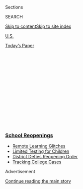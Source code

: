 <div id="app">

<div>

<div>

<div>

<div class="NYTAppHideMasthead css-1q2w90k e1suatyy0">

<div class="section css-ui9rw0 e1suatyy2">

<div class="css-eph4ug er09x8g0">

<div class="css-6n7j50">

</div>

<span class="css-1dv1kvn">Sections</span>

<div class="css-10488qs">

<span class="css-1dv1kvn">SEARCH</span>

</div>

[Skip to content](#site-content)[Skip to site
index](#site-index)

</div>

<div id="masthead-section-label" class="css-1wr3we4 eaxe0e00">

[U.S.](https://www.nytimes3xbfgragh.onion/section/us)

</div>

<div class="css-10698na e1huz5gh0">

</div>

</div>

<div id="masthead-bar-one" class="section hasLinks css-15hmgas e1csuq9d3">

<div class="css-uqyvli e1csuq9d0">

</div>

<div class="css-1uqjmks e1csuq9d1">

</div>

<div class="css-9e9ivx">

[](https://myaccount.nytimes3xbfgragh.onion/auth/login?response_type=cookie&client_id=vi)

</div>

<div class="css-1bvtpon e1csuq9d2">

[Today’s
Paper](https://www.nytimes3xbfgragh.onion/section/todayspaper)

</div>

</div>

</div>

</div>

<div data-aria-hidden="false">

<div id="site-content" data-role="main">

<div>

<div class="css-1aor85t" style="opacity:0.000000001;z-index:-1;visibility:hidden">

<div class="css-1hqnpie">

<div class="css-epjblv">

<span class="css-17xtcya">[U.S.](/section/us)</span><span class="css-x15j1o">|</span><span class="css-fwqvlz">Coronavirus
Is Shutting Schools. Is America Ready for Virtual
Learning?</span>

</div>

<div class="css-k008qs">

<div class="css-1iwv8en">

<span class="css-18z7m18"></span>

<div>

</div>

</div>

<span class="css-1n6z4y">https://nyti.ms/2U4gfxX</span>

<div class="css-1705lsu">

<div class="css-4xjgmj">

<div class="css-4skfbu" data-role="toolbar" data-aria-label="Social Media Share buttons, Save button, and Comments Panel with current comment count" data-testid="share-tools">

  - 
  - 
  - 
  - 
    
    <div class="css-6n7j50">
    
    </div>

  - 

</div>

</div>

</div>

</div>

</div>

</div>

<div class="css-13pd83m">

<div class="css-l9svim">

### [<span class="css-pa1jbp"><span class="css-1rxm0ex">School</span><span class="css-1rxm0ex"> Reopenings</span></span>](https://www.nytimes3xbfgragh.onion/spotlight/schools-reopening?name=styln-coronavirus-schools-reopening&region=TOP_BANNER&block=storyline_menu_recirc&action=click&pgtype=Article&impression_id=b7994850-f4b7-11ea-b2ea-e95a284183ee&variant=undefined)

  - <span class="css-1qkutce">[Remote Learning
    Glitches](https://www.nytimes3xbfgragh.onion/2020/09/08/us/school-districts-cyberattacks-glitches.html?name=styln-coronavirus-schools-reopening&region=TOP_BANNER&block=storyline_menu_recirc&action=click&pgtype=Article&impression_id=b7994851-f4b7-11ea-b2ea-e95a284183ee&variant=undefined)</span>
  - <span class="css-1qkutce">[Limited Testing for
    Children](https://www.nytimes3xbfgragh.onion/2020/09/08/upshot/children-testing-shortfalls-virus.html?name=styln-coronavirus-schools-reopening&region=TOP_BANNER&block=storyline_menu_recirc&action=click&pgtype=Article&impression_id=b7994852-f4b7-11ea-b2ea-e95a284183ee&variant=undefined)</span>
  - <span class="css-1qkutce">[District Defies Reopening
    Order](https://www.nytimes3xbfgragh.onion/2020/09/10/us/des-moines-school-opening-coronavirus.html?name=styln-coronavirus-schools-reopening&region=TOP_BANNER&block=storyline_menu_recirc&action=click&pgtype=Article&impression_id=b7996f60-f4b7-11ea-b2ea-e95a284183ee&variant=undefined)</span>
  - <span class="css-1qkutce">[Tracking College
    Cases](https://www.nytimes3xbfgragh.onion/interactive/2020/us/covid-college-cases-tracker.html?name=styln-coronavirus-schools-reopening&region=TOP_BANNER&block=storyline_menu_recirc&action=click&pgtype=Article&impression_id=b7996f61-f4b7-11ea-b2ea-e95a284183ee&variant=undefined)</span>

</div>

</div>

<div id="top-wrapper" class="css-1sy8kpn">

<div id="top-slug" class="css-l9onyx">

Advertisement

</div>

[Continue reading the main
story](#after-top)

<div class="ad top-wrapper" style="text-align:center;height:100%;display:block;min-height:250px">

<div id="top" class="place-ad" data-position="top" data-size-key="top">

</div>

</div>

<div id="after-top">

</div>

</div>

<div>

<div id="sponsor-wrapper" class="css-1hyfx7x">

<div id="sponsor-slug" class="css-19vbshk">

Supported by

</div>

[Continue reading the main
story](#after-sponsor)

<div id="sponsor" class="ad sponsor-wrapper" style="text-align:center;height:100%;display:block">

</div>

<div id="after-sponsor">

</div>

</div>

<div class="css-186x18t">

</div>

<div class="css-1vkm6nb ehdk2mb0">

# Coronavirus Is Shutting Schools. Is America Ready for Virtual Learning?

</div>

Educators experienced with remote learning warn that closures can affect
children’s academic progress, safety and social lives.

<div class="css-79elbk" data-testid="photoviewer-wrapper">

<div class="css-z3e15g" data-testid="photoviewer-wrapper-hidden">

</div>

<div class="css-1a48zt4 ehw59r15" data-testid="photoviewer-children">

![<span class="css-16f3y1r e13ogyst0" data-aria-hidden="true">Ben
Cogswell, a kindergarten teacher in Salinas, Calif., in a still of a
Flipgrid video he made for his
students.</span><span class="css-cnj6d5 e1z0qqy90" itemprop="copyrightHolder"><span class="css-1ly73wi e1tej78p0">Credit...</span><span><span>Screenshot</span></span></span>](https://static01.graylady3jvrrxbe.onion/images/2020/03/11/us/11virus-onlineschools5/11virus-onlineschools5-articleLarge.png?quality=75&auto=webp&disable=upscale)

</div>

</div>

<div class="css-18e8msd">

<div class="css-vp77d3 epjyd6m0">

<div class="css-hus3qt ey68jwv0" data-aria-hidden="true">

[![Dana
Goldstein](https://static01.graylady3jvrrxbe.onion/images/2018/06/12/multimedia/author-dana-goldstein/author-dana-goldstein-thumbLarge.png
"Dana Goldstein")](https://www.nytimes3xbfgragh.onion/by/dana-goldstein)

</div>

<div class="css-1baulvz">

By [<span class="css-1baulvz last-byline" itemprop="name">Dana
Goldstein</span>](https://www.nytimes3xbfgragh.onion/by/dana-goldstein)

</div>

</div>

  - 
    
    <div class="css-ld3wwf e16638kd2">
    
    Published March 13, 2020Updated March 17,
    2020
    
    </div>

  - 
    
    <div class="css-4xjgmj">
    
    <div class="css-pvvomx" data-role="toolbar" data-aria-label="Social Media Share buttons, Save button, and Comments Panel with current comment count" data-testid="share-tools">
    
      - 
      - 
      - 
      - 
        
        <div class="css-6n7j50">
        
        </div>
    
      - 
    
    </div>
    
    </div>

</div>

</div>

<div class="section meteredContent css-1r7ky0e" name="articleBody" itemprop="articleBody">

<div class="css-1fanzo5 StoryBodyCompanionColumn">

<div class="css-53u6y8">

More than 30,000 [K-12 schools in the United States are being
shuttered](https://www.edweek.org/ew/section/multimedia/map-coronavirus-and-school-closures.html)
because of worries about spreading the coronavirus, affecting at least
20 million students, most of whom will be asked to shift to online
learning. Though [health experts
disagree](https://www.nytimes3xbfgragh.onion/2020/03/10/opinion/coronavirus-school-closing.html)
to what extent school closures will help, entire states,
including<span class="css-8l6xbc evw5hdy0"> </span>Ohio, Illinois and
Maryland, and some of the nation’s largest cities, including Los Angeles
and Houston, announced closings in recent days.

Educators experienced with remote learning warn that closures are a
serious threat to children’s academic progress, safety and social lives.
They say that running a classroom digitally is much harder than bringing
an adult workplace online, and that it can disproportionately affect
low-income students and those with special needs.

Here are some of the warnings and tips that teachers well-versed in
remote learning have for schools planning to move online.

## Not every home has computers or high-speed internet.

The [vast
majority](https://www.census.gov/content/dam/Census/library/publications/2018/acs/ACS-39.pdf)
of households with children have broadband internet, but there are still
big disparities by income, race and the education level of parents.

</div>

</div>

<div class="css-1fanzo5 StoryBodyCompanionColumn">

<div class="css-53u6y8">

Low-income families are more likely to rely on smartphones for internet
access, and children in those households may not be able to use more
sophisticated learning software that requires a tablet or computer. It
is not unusual, educators say, for siblings to try to complete their
schoolwork on a single cellphone.

Nate Ridgway, a social studies teacher at Beech Grove High School near
Indianapolis, regularly creates video lessons for his students. His
school also provides Chromebooks that students can take home. But when
his district had two “e-learning” days this year because of snow, he
noticed that some disadvantaged students fell behind academically.

“We as educators have to be so, so careful about this expectation that
we go completely online,” he said. “Anywhere from 10 to 25 percent of my
students may not have internet access at home.”

</div>

</div>

<div class="css-79elbk" data-testid="photoviewer-wrapper">

<div class="css-z3e15g" data-testid="photoviewer-wrapper-hidden">

</div>

<div class="css-1a48zt4 ehw59r15" data-testid="photoviewer-children">

![<span class="css-16f3y1r e13ogyst0" data-aria-hidden="true">Nate
Ridgway, a social studies teacher in Beech Grove, Ind., introducing an
online lesson. “Anywhere from 10 to 25 percent of my students may not
have internet access at home,” he
said.</span><span class="css-cnj6d5 e1z0qqy90" itemprop="copyrightHolder"><span class="css-1ly73wi e1tej78p0">Credit...</span><span>Screenshot</span></span>](https://static01.graylady3jvrrxbe.onion/images/2020/03/11/us/00VIRUS-ONLINESCHOOLING/00VIRUS-ONLINESCHOOLING-articleLarge.png?quality=75&auto=webp&disable=upscale)

</div>

</div>

<div class="css-1fanzo5 StoryBodyCompanionColumn">

<div class="css-53u6y8">

## Younger children require lots of adult supervision.

Younger students need help to learn online — lots of help. Parents may
need to [assist their
child](https://www.nytimes3xbfgragh.onion/interactive/2020/03/10/us/covid-19-seattle-washington-home-schooling-remote.html)
with turning on a device, logging into an app, reading instructions,
clicking in the right place, typing answers and staying on task.

</div>

</div>

<div class="css-1fanzo5 StoryBodyCompanionColumn">

<div class="css-53u6y8">

Even the tech-savviest adult will find this difficult while working from
home at the same time — a more common scenario as the coronavirus
spreads. Parents who continue to work outside the home when schools are
closed will need to arrange child care, where technical help could be
scarce.

<div id="NYT_MAIN_CONTENT_1_REGION" class="css-9tf9ac">

<div>

</div>

</div>

In Salinas, Calif., Ben Cogswell prides himself on his tech-savvy
kindergarten classroom. He records videos of himself reading beloved
children’s books and reviewing words via flashcards. Many of his
students speak Spanish at home, and he hopes to strengthen their English
skills outside school hours.

But access to these resources can be a challenge, he said. Even though
the district provides all students with a Chromebook, not all parents —
even those with home WiFi — know how to connect that device to the
internet.

</div>

</div>

<div>

</div>

<div class="css-1fanzo5 StoryBodyCompanionColumn">

<div class="css-53u6y8">

One of the best things schools can do to prepare for closures, Mr.
Cogswell said, is to make sure parents can text message teachers and
connect to the apps and web resources their children will need.

Is the broader American education system ready?

“I would say no,” he
warned.

</div>

</div>

<div class="css-79elbk" data-testid="photoviewer-wrapper">

<div class="css-z3e15g" data-testid="photoviewer-wrapper-hidden">

</div>

<div class="css-1a48zt4 ehw59r15" data-testid="photoviewer-children">

<div class="css-1xdhyk6 erfvjey0">

<span class="css-1ly73wi e1tej78p0">Image</span>

<div class="css-zjzyr8">

<div data-testid="lazyimage-container" style="height:235.2222222222222px">

</div>

</div>

</div>

<span class="css-16f3y1r e13ogyst0" data-aria-hidden="true">Sarah
Giddings, a high school teacher in Ypsilanti, Mich., during
a collaborative meeting with a student about her progress in
geometry/art
class.</span><span class="css-cnj6d5 e1z0qqy90" itemprop="copyrightHolder"><span class="css-1ly73wi e1tej78p0">Credit...</span><span>Screenshot</span></span>

</div>

</div>

<div class="css-1fanzo5 StoryBodyCompanionColumn">

<div class="css-53u6y8">

## Even great teachers lack expertise in creating online lessons.

While there are lots of exceptional teachers, not all of them are ready
to move their instruction online.

</div>

</div>

<div class="css-1fanzo5 StoryBodyCompanionColumn">

<div class="css-53u6y8">

Online lessons need to have more clearly written-out themes and
directions for students, said Sarah Giddings, a teacher at WAVE, a high
school in Ypsilanti, Mich., that blends online and in-person learning.

“You can be a fantastic teacher, but writing curriculum is hard,” she
said.

Education technology firms have aggressively promoted their products as
school closures become more widespread. But educators who have pioneered
online learning say some of the best tools — like Google Hangouts or
Flipgrid, an interactive video platform — cost
nothing.

<div id="NYT_MAIN_CONTENT_3_REGION" class="css-9tf9ac">

<div>

<div id="styln-prism-freeform-1596575370630" class="section interactive-content interactive-size-medium css-1ftcdic">

<div class="css-17ih8de interactive-body">

<div id="prism-freeform-block-55341" class="css-19mumt8" data-role="complementary" data-storyline="School Reopenings" data-truncated="false" tabindex="0">

<div class="css-a8d9oz">

<div>

[](https://www.nytimes3xbfgragh.onion/spotlight/schools-reopening?action=click&pgtype=Article&state=default&region=MAIN_CONTENT_3&context=storylines_keepup)

### School Reopenings ›

#### Back to School

Updated Sept. 11, 2020

The latest on how schools are reopening amid the pandemic.

  -   - School officials in Des Moines are refusing to hold in-person
        classes, [despite an order from Iowa’s governor and a judge’s
        ruling](https://www.nytimes3xbfgragh.onion/2020/09/10/us/des-moines-school-opening-coronavirus.html?action=click&pgtype=Article&state=default&region=MAIN_CONTENT_3&context=storylines_keepup),
        risking school funding and their jobs because they think it’s
        unsafe.
      - The University of Illinois at Urbana-Champaign had one of the
        most comprehensive plans by a major college to keep the virus
        under control. But it [failed to account for students
        partying](https://www.nytimes3xbfgragh.onion/2020/09/10/health/university-illinois-covid.html?action=click&pgtype=Article&state=default&region=MAIN_CONTENT_3&context=storylines_keepup).
      - College students are [using apps to shame their
        schools](https://www.nytimes3xbfgragh.onion/2020/09/10/technology/coronavirus-quarantines-college.html?action=click&pgtype=Article&state=default&region=MAIN_CONTENT_3&context=storylines_keepup) into
        better coronavirus plans.
      - For some families, the pandemic [has meant a return to their
        native
        languages](https://www.nytimes3xbfgragh.onion/2020/09/10/parenting/family-second-language-coronavirus.html?action=click&pgtype=Article&state=default&region=MAIN_CONTENT_3&context=storylines_keepup).

<div id="styln-survey-component-55341" class="styln-survey-component">

</div>

</div>

</div>

</div>

</div>

</div>

</div>

</div>

“A teacher’s favorite price is free,” Mr. Ridgway said. He and other
educators warn against using learning tools that make it difficult to
log in, are inaccessible via mobile devices or require downloading
special software. Remote learning, they say, should simply require
signing into a
website.

</div>

</div>

<div class="css-79elbk" data-testid="photoviewer-wrapper">

<div class="css-z3e15g" data-testid="photoviewer-wrapper-hidden">

</div>

<div class="css-1a48zt4 ehw59r15" data-testid="photoviewer-children">

<div class="css-1xdhyk6 erfvjey0">

<span class="css-1ly73wi e1tej78p0">Image</span>

<div class="css-zjzyr8">

<div data-testid="lazyimage-container" style="height:221.68888888888887px">

</div>

</div>

</div>

<span class="css-16f3y1r e13ogyst0" data-aria-hidden="true">Christopher
Bakk, a social studies teacher in Racine, Wis., in an introduction video
he sent to online students this
year.</span><span class="css-cnj6d5 e1z0qqy90" itemprop="copyrightHolder"><span class="css-1ly73wi e1tej78p0">Credit...</span><span>Screenshot</span></span>

</div>

</div>

<div>

</div>

<div class="css-1fanzo5 StoryBodyCompanionColumn">

<div class="css-53u6y8">

## Students with special needs can be the hardest to teach virtually.

Christopher W. Bakk, a social studies teacher at Turning Point Academy
in Racine, Wis., has taught special education students both in-person
and remotely, via the Wisconsin eSchool Network.

Some of those students have behavioral issues and thrive online because
there are fewer social distractions, he said. But others find it
difficult to have less direct access to teachers and peers. “The
self-discipline is a struggle,” Mr. Bakk said.

</div>

</div>

<div class="css-1fanzo5 StoryBodyCompanionColumn">

<div class="css-53u6y8">

In addition, many students in this generation are nervous about speaking
over the phone, which Mr. Bakk said can be a crucial tool for teachers
to check on students who are learning at home. He approaches those
discussions with humor to help self-conscious teenagers relax.

“You have to ease their anxiety,” he said.

</div>

</div>

<div>

</div>

<div class="css-1fanzo5 StoryBodyCompanionColumn">

<div class="css-53u6y8">

## Schools provide more than academic skills.

Even when the devices, WiFi, software, lesson plans and adult
supervision are all in place, a lot is lost when schools transition
students to remote learning. Many children rely on schools for free or
affordable meals, for counseling and for after-school activities while
parents work.

When schools are closed, children lose a crucial social outlet. And
families, especially those who work in the service sector and cannot
easily adjust their schedules, can struggle to find appropriate child
care.

“If you think about it, the school is a city we provide to kids,” said
Mr. Ridgway. When that city shuts down, he said, no online learning
platform can replace all the structure and vibrancy that is lost.

Kate Taylor contributed reporting.

</div>

</div>

<div>

</div>

</div>

<div>

</div>

<div>

</div>

<div>

</div>

<div>

<div id="bottom-wrapper" class="css-1ede5it">

<div id="bottom-slug" class="css-l9onyx">

Advertisement

</div>

[Continue reading the main
story](#after-bottom)

<div id="bottom" class="ad bottom-wrapper" style="text-align:center;height:100%;display:block;min-height:90px">

</div>

<div id="after-bottom">

</div>

</div>

</div>

</div>

</div>

## Site Index

<div>

</div>

## Site Information Navigation

  - [© <span>2020</span> <span>The New York Times
    Company</span>](https://help.nytimes3xbfgragh.onion/hc/en-us/articles/115014792127-Copyright-notice)

<!-- end list -->

  - [NYTCo](https://www.nytco.com/)
  - [Contact
    Us](https://help.nytimes3xbfgragh.onion/hc/en-us/articles/115015385887-Contact-Us)
  - [Work with us](https://www.nytco.com/careers/)
  - [Advertise](https://nytmediakit.com/)
  - [T Brand Studio](http://www.tbrandstudio.com/)
  - [Your Ad
    Choices](https://www.nytimes3xbfgragh.onion/privacy/cookie-policy#how-do-i-manage-trackers)
  - [Privacy](https://www.nytimes3xbfgragh.onion/privacy)
  - [Terms of
    Service](https://help.nytimes3xbfgragh.onion/hc/en-us/articles/115014893428-Terms-of-service)
  - [Terms of
    Sale](https://help.nytimes3xbfgragh.onion/hc/en-us/articles/115014893968-Terms-of-sale)
  - [Site
    Map](https://spiderbites.nytimes3xbfgragh.onion)
  - [Help](https://help.nytimes3xbfgragh.onion/hc/en-us)
  - [Subscriptions](https://www.nytimes3xbfgragh.onion/subscription?campaignId=37WXW)

</div>

</div>

</div>

</div>
